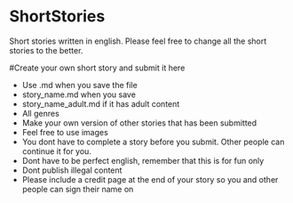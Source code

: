 # ShortStories
Short stories written in english. Please feel free to change all the short stories to the better.

#Create your own short story and submit it here 

- Use .md when you save the file 
- story_name.md when you save 
- story_name_adult.md if it has adult content
- All genres
- Make your own version of other stories that has been submitted 
- Feel free to use images 
- You dont have to complete a story before you submit. Other people can continue it for you.
- Dont have to be perfect english, remember that this is for fun only 
- Dont publish illegal content 
- Please include a credit page at the end of your story so you and other people can sign their name on

